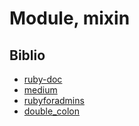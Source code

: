 # Module, mixin

## Biblio

- [ruby-doc](https://ruby-doc.com/docs/ProgrammingRuby/html/tut_modules.html)
- [medium](https://medium.com/@gooddb67/ruby-load-vs-require-vs-include-b6bf3c71e049)
- [rubyforadmins](http://rubyforadmins.com/modules-and-mixins)
- [double_colon](https://stackoverflow.com/questions/3009477/what-is-rubys-double-colon#:~:text=The%20%3A%3A%20is%20a%20unary,outside%20the%20class%20or%20module.)
